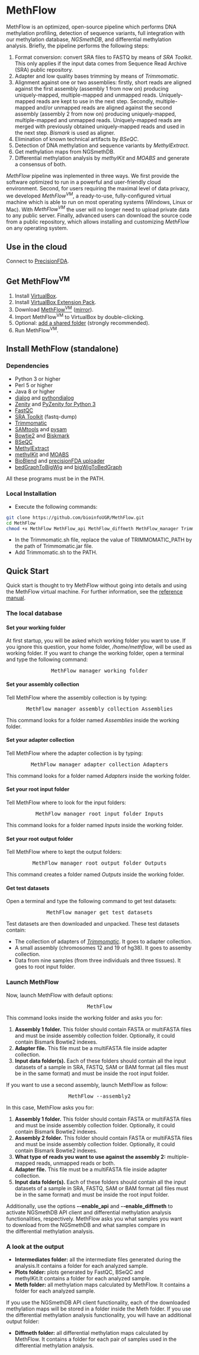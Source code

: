 # MethFlow
MethFlow is an optimized, open-source pipeline which performs DNA methylation profiling, detection of sequence variants, full integration with our methylation database, _NGSmethDB_, and differential methylation analysis. Briefly, the pipeline performs the following steps:

1.  Format conversion: convert SRA files to FASTQ by means of _SRA Toolkit_. This only applies if the input data comes from Sequence Read Archive (SRA) public repository.
2.  Adapter and low quality bases trimming by means of _Trimmomatic_.
3.  Alignment against one or two assemblies: firstly, short reads are aligned against the first assembly (assembly 1 from now on) producing uniquely-mapped, multiple-mapped and unmapped reads. Uniquely-mapped reads are kept to use in the next step. Secondly, multiple-mapped and/or unmapped reads are aligned against the second assembly (assembly 2 from now on) producing uniquely-mapped, multiple-mapped and unmapped reads. Uniquely-mapped reads are merged with previously obtained uniquely-mapped reads and used in the next step. _Bismark_ is used as aligner.
4.  Elimination of known technical artifacts by _BSeQC_.
5.  Detection of DNA methylation and sequence variants by _MethylExtract_.
6.  Get methylation maps from NGSmethDB.
7.  Differential methylation analysis by _methylKit_ and _MOABS_ and generate a consensus of both.

_MethFlow_ pipeline was inplemented in three ways. We first provide the software optimized to run in a powerful and user-friendly cloud environment. Second, for users requiring the maximal level of data privacy, we developed _MethFlow<sup>VM</sup>_, a ready-to-use, fully-configured virtual machine which is able to run on most operating systems (Windows, Linux or Mac). With _MethFlow<sup>VM</sup>_ the user will no longer need to upload private data to any public server. Finally, advanced users can download the source code from a public repository, which allows installing and customizing _MethFlow_ on any operating system.

## Use in the cloud
Connect to [PrecisionFDA](https://precision.fda.gov/).

## Get MethFlow<sup>VM</sup>
1.  Install [VirtualBox](https://www.virtualbox.org/wiki/Downloads).
2.  Install [VirtualBox Extension Pack](https://www.virtualbox.org/wiki/Downloads).
3.  Download [MethFlow<sup>VM</sup>](http://bioinfo2.ugr.es:8080/MethFlow/download) ([mirror](https://docs.google.com/uc?id=0B6zaHLTx5o2bUWhPOXN0X1F4aEU&export=download)).
4.  Import MethFlow<sup>VM</sup> to VirtualBox by double-clicking.
5.  Optional: [add a shared folder](https://www.virtualbox.org/manual/ch04.html#sharedfolders) (strongly recommended).
6.  Run MethFlow<sup>VM</sup>.

## Install MethFlow (standalone)
### Dependencies
* Python 3 or higher
* Perl 5 or higher
* Java 8 or higher
* [dialog](http://invisible-island.net/dialog) and [pythondialog](http://pythondialog.sourceforge.net)
* [Zenity](https://help.gnome.org/users/zenity/stable) and [PyZenity for Python 3](https://github.com/rlebron88/PyZenity)
* [FastQC](http://www.bioinformatics.babraham.ac.uk/projects/fastqc)
* [SRA Toolkit](https://trace.ncbi.nlm.nih.gov/Traces/sra/sra.cgi?view=software) (fastq-dump)
* [Trimmomatic](http://www.usadellab.org/cms/?page=trimmomatic)
* [SAMtools](http://samtools.sourceforge.net) and [pysam](http://pysam.readthedocs.io)
* [Bowtie2](http://bowtie-bio.sourceforge.net/bowtie2) and [Biskmark](http://www.bioinformatics.babraham.ac.uk/projects/bismark)
* [BSeQC](https://github.com/hutuqiu/bseqc)
* [MethylExtract](http://bioinfo2.ugr.es/MethylExtract)
* [methylKit](https://github.com/al2na/methylKit) and [MOABS](https://code.google.com/archive/p/moabs)
* [BioBlend](https://bioblend.readthedocs.io) and [precisionFDA uploader](https://precision.fda.gov)
* [bedGraphToBigWig](http://hgdownload.soe.ucsc.edu/admin/exe) and [bigWigToBedGraph](http://hgdownload.soe.ucsc.edu/admin/exe)

All these programs must be in the PATH.

### Local Installation
* Execute the following commands:
```bash
git clone https://github.com/bioinfoUGR/MethFlow.git
cd MethFlow
chmod +x MethFlow MethFlow_api MethFlow_diffmeth MethFlow_manager Trimmomatic.sh
```
* In the Trimmomatic.sh file, replace the value of TRIMMOMATIC_PATH by the path of Trimmomatic.jar file.
* Add Trimmomatic.sh to the PATH.

## Quick Start
<span id="ouHighlight__131_134TO132_134">Quick start is thought to try MethFlow without going into details and using the MethFlow virtual machine. For further information, see</span><span id="noHighlight_0.03053827676673926"> </span><span id="ouHighlight__162_163TO158_160">the</span><span id="noHighlight_0.34981369552068187"> [reference manual](http://bioinfo2.ugr.es:8080/MethFlow/reference-manual/)</span><span id="noHighlight_0.8654089653028183">.</span>

### The local database

#### Set your working folder

At first startup, you will be asked which working folder you want to use. If you ignore this question, your home folder, _/home/methflow_, will be used as working folder. If you want to change the working folder, open a terminal and type the following command:

<pre style="text-align: center;">MethFlow_manager working_folder</pre>

#### Set your assembly collection

Tell MethFlow where the assembly collection is by typing:

<pre style="text-align: center;">MethFlow_manager assembly_collection Assemblies</pre>

This command looks for a folder named _Assemblies_ inside the working folder.

#### Set your adapter collection

Tell MethFlow where the adapter collection is by typing:

<pre style="text-align: center;">MethFlow_manager adapter_collection Adapters</pre>

This command looks for a folder named _Adapters_ inside the working folder.

#### Set your root input folder

Tell MethFlow where to look for the input folders:

<pre style="text-align: center;">MethFlow_manager root_input_folder Inputs</pre>

This command looks for a folder named _Inputs_ inside the working folder.

#### Set your root output folder

Tell MethFlow where to kept the output folders:

<pre style="text-align: center;">MethFlow_manager root_output_folder Outputs</pre>

This command creates a folder named _Outputs_ inside the working folder.

#### Get test datasets

Open a terminal and type the following command to get test datasets:

<pre style="text-align: center;">MethFlow_manager get_test_datasets</pre>

Test datasets are then downloaded and unpacked. These test datasets contain:

*   The collection of adapters of [_Trimmomatic_](http://www.usadellab.org/cms/?page=trimmomatic). It goes to adapter collection.
*   A small assembly (chromosomes 12 and 19 of hg38). It goes to assemby collection.
*   Data from nine samples (from three individuals and three tissues). It goes to root input folder.

### Launch MethFlow

Now, launch MethFlow with default options:

<pre style="text-align: center;">MethFlow</pre>

This command looks inside the working folder and asks you for:

1.  **Assembly 1 folder.** This folder should contain FASTA or multiFASTA files and must be inside assembly collection folder. Optionally, it could contain Bismark Bowtie2 indexes.
2.  **Adapter file.** This file must be a multiFASTA file inside adapter collection.
3.  **Input data folder(s).** Each of these folders should contain all the input datasets of a sample in SRA, FASTQ, SAM or BAM format (all files must be in the same format) and must be inside the root input folder.

If you want to use a second assembly, launch MethFlow as follow:

<pre style="text-align: center;">MethFlow ‐‐assembly2</pre>

In this case, MethFlow asks you for:

1.  **Assembly 1 folder.** This folder should contain FASTA or multiFASTA files and must be inside assembly collection folder. Optionally, it could contain Bismark Bowtie2 indexes.
2.  **Assembly 2 folder.** This folder should contain FASTA or multiFASTA files and must be inside assembly collection folder. Optionally, it could contain Bismark Bowtie2 indexes.
3.  **What type of reads you want to use against the assembly 2:** multiple-mapped reads, unmapped reads or both.
4.  **Adapter file.** This file must be a multiFASTA file inside adapter collection.
5.  **Input data folder(s).** Each of these folders should contain all the input datasets of a sample in SRA, FASTQ, SAM or BAM format (all files must be in the same format) and must be inside the root input folder.

<span id="ouHighlight__0_13TO0_11" class="">Additionally</span><span id="noHighlight_0.8676234614908152">,</span> <span id="noHighlight_0.6976494981161827"></span> <span id="ouHighlight__16_18TO14_16" class="">use</span> <span id="noHighlight_0.0906570260582924"></span> <span id="ouHighlight__20_22TO18_20">the</span> <span id="noHighlight_0.5782996075823763"></span> <span id="ouHighlight__24_31TO22_28">options</span><span id="noHighlight_0.14885440070328393"> **‐‐enable_api**</span><span id="noHighlight_0.11344022272910004"> </span><span id="ouHighlight__36_36TO34_36">and</span> <span id="noHighlight_0.8178921835612691">**‐‐enable_diffmeth**</span><span id="noHighlight_0.5483406972786837"> </span><span id="ouHighlight__41_44TO42_43">to</span> <span id="noHighlight_0.7456307411930678"></span> <span id="ouHighlight__46_52TO45_52">activate</span><span id="noHighlight_0.6097980775447114"> NGSmethDB API client</span><span id="noHighlight_0.19534596049887143"> </span><span id="ouHighlight__56_56TO56_58">and</span><span id="noHighlight_0.3839531351818044"> differential methylation analysis functionalities</span><span id="ouHighlight__58_59TO60_61">,</span> <span id="noHighlight_0.714314756293355"></span> <span id="ouHighlight__61_75TO63_74">respectively</span><span id="noHighlight_0.6297298994401557">.</span> <span id="noHighlight_0.5849362428588822"></span> <span id="ouHighlight__78_85TO77_84">MethFlow asks </span><span id="noHighlight_0.8807107168266013"></span><span id="ouHighlight__87_88TO86_88">you</span> <span id="noHighlight_0.9520375869905775"></span> <span id="ouHighlight__101_103TO97_100">what</span> <span id="noHighlight_0.4112756769424726"></span> <span id="ouHighlight__105_112TO102_108" class="">samples</span><span id="noHighlight_0.9787954657415041"> you want to </span><span id="ouHighlight__114_122TO110_117" class="">download</span><span id="noHighlight_0.5888984200260194"> from</span><span id="noHighlight_0.2157172174708979"> </span><span id="ouHighlight__127_128TO122_124">the</span> <span id="noHighlight_0.33090849979118264"></span> <span id="ouHighlight__130_138TO126_134">NGSmethDB</span> <span id="noHighlight_0.7411572490619205"></span> <span id="ouHighlight__140_140TO136_138">and</span><span id="noHighlight_0.14002499373866995"> what</span><span id="noHighlight_0.5886416442989675"> </span><span id="ouHighlight__146_153TO145_151">samples</span> <span id="noHighlight_0.9673121861636826"></span> <span id="ouHighlight__155_162TO153_159">compare </span><span id="noHighlight_0.4510468058318138"></span><span id="ouHighlight__164_165TO161_162">in</span> <span id="noHighlight_0.9755744369350245"></span> <span id="ouHighlight__167_168TO164_166" class="">the </span><span id="ouHighlight__193_203TO192_203" class="">differential<span id="noHighlight_0.2595808121142329"> </span><span id="ouHighlight__182_191TO180_190" class="">methylation</span> <span id="noHighlight_0.7804256309098638"></span> analysis</span><span id="noHighlight_0.9979496553751572">.</span>

### A look at the output

*   **Intermediates folder:** <span id="ouHighlight__14_18TO14_16" class="">all</span> <span id="noHighlight_0.07545820414138715"></span> <span id="ouHighlight__20_22TO18_20">the</span> <span id="noHighlight_0.9153987486654813"></span> <span id="ouHighlight__33_43TO28_39">intermediate files</span> <span id="noHighlight_0.1286313150550824"></span> <span id="ouHighlight__45_53TO41_49" class="">generated</span> <span id="noHighlight_0.9301825002908815"></span> <span id="ouHighlight__55_61TO51_56" class="">during</span> <span id="noHighlight_0.08993821523127776"></span> <span id="ouHighlight__63_64TO58_60" class="">the</span> <span id="noHighlight_0.6872673620335985"></span> <span id="ouHighlight__66_73TO62_69" class="">analysis</span><span id="noHighlight_0.22142384692696315">.</span>It <span id="ouHighlight__5_12TO5_12" class="">contains a folder for each analyzed sample.</span>
*   **Plots folder:**<span id="noHighlight_0.7301467444298817"> </span><span id="ouHighlight__18_22TO16_20" class="">plots</span> <span id="noHighlight_0.5475378065103533"></span> <span id="ouHighlight__24_32TO22_30" class="">generated</span> <span id="noHighlight_0.02068600755891703"></span> <span id="ouHighlight__34_36TO32_33" class="">by</span> <span id="noHighlight_0.9507322942728866"></span> <span id="ouHighlight__38_43TO35_40" class="">FastQC</span><span id="noHighlight_0.413405703844135">,</span> <span id="noHighlight_0.6919898626085998"></span> <span id="ouHighlight__46_50TO43_47" class="">BSeQC</span> <span id="noHighlight_0.06013854719396283"></span> <span id="ouHighlight__52_52TO49_51" class="">and</span> <span id="noHighlight_0.21523532471035267"></span> <span id="ouHighlight__54_62TO53_61" class="">methylKit</span><span id="noHighlight_0.9295557173953668">.It <span id="ouHighlight__5_12TO5_12" class="">contains a folder for each analyzed sample.</span></span>
*   **Meth folder:**<span id="noHighlight_0.5578221021297478"> all </span><span id="ouHighlight__27_36TO16_26" class="">methylation</span> <span id="noHighlight_0.4938989405898653"></span> <span id="ouHighlight__18_22TO28_31" class="">maps</span> <span id="noHighlight_0.38932746822653286"></span> <span id="ouHighlight__38_47TO33_42" class="">calculated</span><span id="noHighlight_0.3796660264738987"> </span><span id="ouHighlight__49_51TO44_45">by</span> <span id="noHighlight_0.39273337788664775"></span> <span id="ouHighlight__53_60TO47_54" class="">MethFlow</span><span id="noHighlight_0.8177048184320586">.</span> <span id="noHighlight_0.616119880618601">It <span id="ouHighlight__5_12TO5_12" class="">contains a folder for each analyzed sample.</span></span>

If you use the NGSmethDB API client functionality, each of the downloaded methylation maps will be stored in a folder inside the Meth folder. If you use the differential methylation analysis functionality, you will have an additional output folder:

*   **Diffmeth folder:** all<span id="noHighlight_0.8250479858252433"> </span><span id="ouHighlight__38_48TO16_27" class="">differential</span> <span id="noHighlight_0.45999008923868123"></span> <span id="ouHighlight__27_36TO29_39" class="">methylation</span> <span id="noHighlight_0.5553820625838168"></span> <span id="ouHighlight__18_22TO41_44">maps</span> <span id="noHighlight_0.19512951934003575"></span> <span id="ouHighlight__50_59TO46_55">calculated</span> <span id="noHighlight_0.28837372236284753"></span> <span id="ouHighlight__61_63TO57_58">by</span> <span id="noHighlight_0.24902246054852317"></span> <span id="ouHighlight__65_72TO60_67">MethFlow<span id="noHighlight_0.8177048184320586">.</span> <span id="noHighlight_0.616119880618601">It <span id="ouHighlight__5_12TO5_12" class="">contains a folder for each pair of samples used in the differential methylation analysis.</span></span></span>
